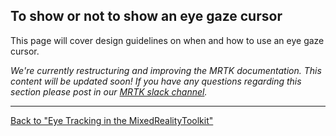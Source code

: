 ## To show or not to show an eye gaze cursor

This page will cover design guidelines on when and how to use an eye gaze cursor. 

_We're currently restructuring and improving the MRTK documentation. 
This content will be updated soon! 
If you have any questions regarding this section please post in our [MRTK slack channel](https://holodevelopers.slack.com/)._


---
[Back to "Eye Tracking in the MixedRealityToolkit"](EyeTracking_Main.md)
